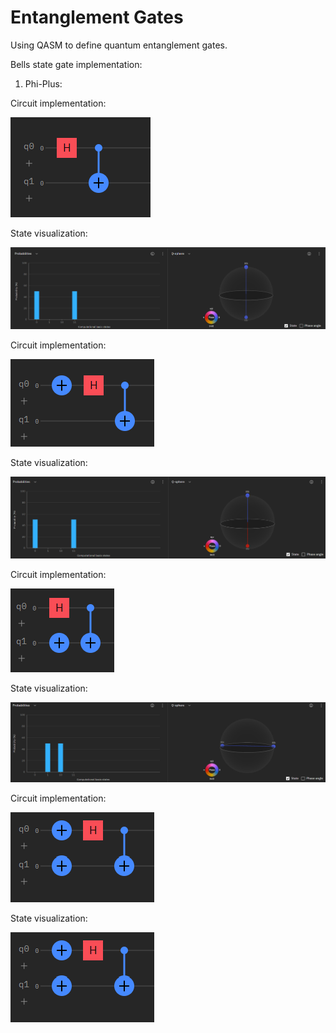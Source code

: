 # Entanglement Gates
Using QASM to define quantum entanglement gates.


Bells state gate implementation:


1. Phi-Plus:

Circuit implementation:

![phi plus circuit](resources/phiplus.png)

State visualization:

![phi plus visualization](resources/phiplusvis.png)

Circuit implementation:

![phi minus circuit](resources/phiminus.png)

State visualization:

![phi minus visualization](resources/phiminusvis.png)

Circuit implementation:

![psi plus circuit](resources/psiplus.png)

State visualization:

![psi minus visualization](resources/psiplusvis.png)

Circuit implementation:

![psi minus circuit](resources/psiminus.png)

State visualization:

![psi minus visualization](resources/psiminus.png)
